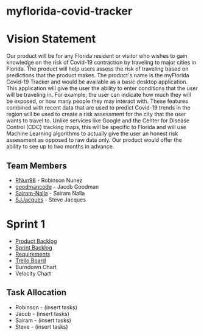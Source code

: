 # myflorida-covid-tracker

# Vision Statement
Our product will be for any Florida resident or visitor who wishes to gain knowledge on the risk of Covid-19 contraction by traveling to major cities in Florida. The product will help users assess the risk of traveling based on predictions that the product makes. The product's name is the myFlorida Covid-19 Tracker and would be available as a basic desktop application. This application will give the user the ability to enter conditions that the user will be traveling in. For example, the user can indicate how much they will be exposed, or how many people they may interact with. These features combined with recent data that are used to predict Covid-19 trends in the region will be used to create a risk assessment for the city that the user wants to travel to. Unlike services like Google and the Center for Disease Control (CDC) tracking maps, this will be specific to Florida and will use Machine Learning algorithms to actually give the user an honest risk assessment as opposed to raw data only. Our product would offer the ability to see up to two months in advance.

## Team Members
- [RNun98](https://github.com/RNun98) - Robinson Nunez
- [goodmancode](https://github.com/goodmancode) - Jacob Goodman
- [Sairam-Nalla](https://github.com/Sairam-Nalla) - Sairam Nalla
- [SJJacques](https://github.com/SJJacques) - Steve Jacques

# Sprint 1
- [Product Backlog](https://github.com/goodmancode/myflorida-covid-tracker/blob/main/artifacts/product_backlog.md)
- [Sprint Backlog](https://github.com/goodmancode/myflorida-covid-tracker/blob/main/artifacts/sprint_backlogs/sprint1_backlog.md)
- [Requirements](https://github.com/goodmancode/myflorida-covid-tracker/blob/main/artifacts/requirements.md)
- [Trello Board](https://trello.com/b/3QTsLqqv/myflorida-covid-tracker)
- Burndown Chart
- Velocity Chart

## Task Allocation
- Robinson - (insert tasks)
- Jacob - (insert tasks)
- Sairam - (insert tasks)
- Steve - (insert tasks)